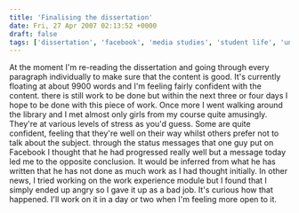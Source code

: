 ```yaml
---
title: 'Finalising the dissertation'
date: Fri, 27 Apr 2007 02:13:52 +0000
draft: false
tags: ['dissertation', 'facebook', 'media studies', 'student life', 'university', 'wordcount']
---
```


At the moment I'm re-reading the dissertation and going through every paragraph individually to make sure that the content is good. It's currently floating at about 9900 words and I'm feeling fairly confident with the content. there is still work to be done but within the next three or four days I hope to be done with this piece of work. Once more I went walking around the library and I met almost only girls from my course quite amusingly. They're at various levels of stress as you'd guess. Some are quite confident, feeling that they're well on their way whilst others prefer not to talk about the subject. through the status messages that one guy put on Facebook I thought that he had progressed really well but a message today led me to the opposite conclusion. It would be inferred from what he has written that he has not done as much work as I had thought initially. In other news, I tried working on the work experience module but I found that I simply ended up angry so I gave it up as a bad job. It's curious how that happened. I'll work on it in a day or two when I'm feeling more open to it.